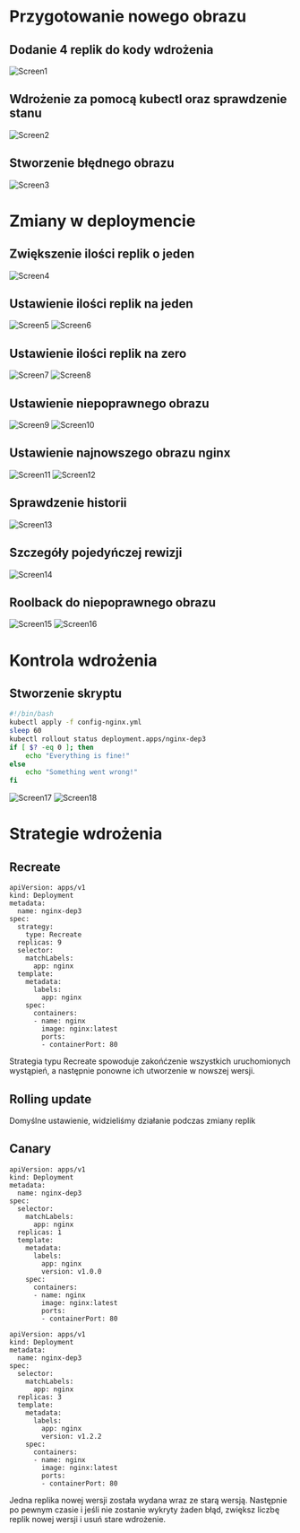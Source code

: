 # Przygotowanie nowego obrazu
## Dodanie 4 replik do kody wdrożenia
![Screen1](01-add.png)
## Wdrożenie za pomocą kubectl oraz sprawdzenie stanu
![Screen2](02-deploy.png)
## Stworzenie błędnego obrazu
![Screen3](03-failed.png)
# Zmiany w deploymencie
## Zwiększenie ilości replik o jeden
![Screen4](04-1_more.png)
## Ustawienie ilości replik na jeden
![Screen5](05a-just_one.png)
![Screen6](05b-just_one.png)
## Ustawienie ilości replik na zero
![Screen7](06a-zero.png)
![Screen8](06b-zero.png)
## Ustawienie niepoprawnego obrazu
![Screen9](07a-failed_img.png)
![Screen10](07b-failed_img.png)
## Ustawienie najnowszego obrazu nginx
![Screen11](08a-return.png)
![Screen12](08b-return.png)
## Sprawdzenie historii
![Screen13](09-history.png)
## Szczegóły pojedyńczej rewizji
![Screen14](10-revision.png)
## Roolback do niepoprawnego obrazu
![Screen15](11-rollback.png)
![Screen16](11b-rollback.png)
# Kontrola wdrożenia
## Stworzenie skryptu
```bash
#!/bin/bash
kubectl apply -f config-nginx.yml
sleep 60
kubectl rollout status deployment.apps/nginx-dep3
if [ $? -eq 0 ]; then
	echo "Everything is fine!"
else
	echo "Something went wrong!"
fi
```
![Screen17](12-scipt.png)
![Screen18](12b-scipt.png)
# Strategie wdrożenia
## Recreate
```
apiVersion: apps/v1
kind: Deployment
metadata:
  name: nginx-dep3
spec:
  strategy:
    type: Recreate
  replicas: 9
  selector:
    matchLabels:
      app: nginx
  template:
    metadata:
      labels:
        app: nginx
    spec:
      containers:
      - name: nginx
        image: nginx:latest
        ports:
        - containerPort: 80
```
Strategia typu Recreate spowoduje zakońćzenie wszystkich uruchomionych wystąpień, a następnie ponowne ich utworzenie w nowszej wersji.
## Rolling update
Domyślne ustawienie, widzieliśmy działanie podczas zmiany replik
## Canary
```
apiVersion: apps/v1
kind: Deployment
metadata:
  name: nginx-dep3
spec:
  selector:
    matchLabels:
      app: nginx
  replicas: 1
  template:
    metadata:
      labels:
        app: nginx
        version: v1.0.0
    spec:
      containers:
      - name: nginx
        image: nginx:latest
        ports:
        - containerPort: 80

```
```
apiVersion: apps/v1
kind: Deployment
metadata:
  name: nginx-dep3
spec:
  selector:
    matchLabels:
      app: nginx
  replicas: 3
  template:
    metadata:
      labels:
        app: nginx
        version: v1.2.2
    spec:
      containers:
      - name: nginx
        image: nginx:latest
        ports:
        - containerPort: 80
```
Jedna replika nowej wersji została wydana wraz ze starą wersją. Następnie po pewnym czasie i jeśli nie zostanie wykryty żaden błąd, zwiększ liczbę replik nowej wersji i usuń stare wdrożenie.